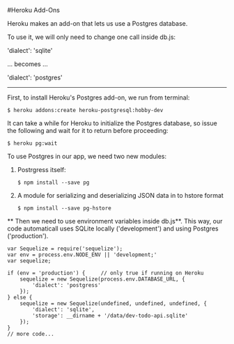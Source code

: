 #Heroku Add-Ons

Heroku makes an add-on that lets us use a Postgres database.

To use it, we will only need to change one call inside db.js:

'dialect': 'sqlite'

... becomes ...

'dialect': 'postgres'

---
First, to install Heroku's Postgres add-on, we run from terminal:

`$ heroku addons:create heroku-postgresql:hobby-dev`


It can take a while for Heroku to initialize the Postgres database, so issue the following and wait for it to return before proceeding:

`$ heroku pg:wait`

To use Postgres in our app, we need two new modules:

1. Postrgress itself:

    `$ npm install --save pg`

2. A module for serializing and deserializing JSON data in to hstore format

    `$ npm install --save pg-hstore`

** Then we need to use environment variables inside db.js**.  This way, our code automaticall uses SQLite locally ('development') and using Postgres ('production').

```:js
var Sequelize = require('sequelize');
var env = process.env.NODE_ENV || 'development;'
var sequelize;

if (env = 'production') {     // only true if running on Heroku
    sequelize = new Sequelize(process.env.DATABASE_URL, {
        'dialect': 'postgress'
    });
} else {
    sequelize = new Sequelize(undefined, undefined, undefined, {
        'dialect': 'sqlite',
        'storage': __dirname + '/data/dev-todo-api.sqlite'
    });
}
// more code...
```